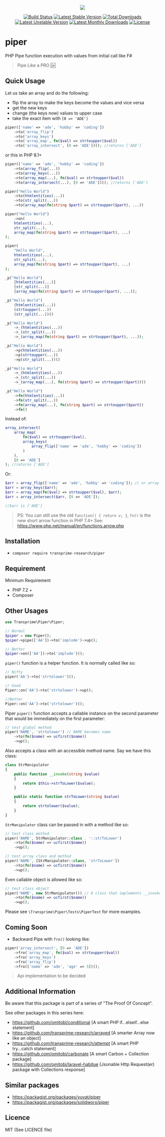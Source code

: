 <p align="center">
<img src="https://github.com/transprime-research/assets/blob/master/piper/twitter_header_photo_2.png">
</p>

<p align="center">
<a href="https://travis-ci.org/transprime-research/piper"> <img src="https://travis-ci.org/transprime-research/piper.svg?branch=master" alt="Build Status"/></a>
<a href="https://packagist.org/packages/transprime-research/piper"> <img src="https://poser.pugx.org/transprime-research/piper/v/stable" alt="Latest Stable Version"/></a>
<a href="https://packagist.org/packages/transprime-research/piper"> <img src="https://poser.pugx.org/transprime-research/piper/downloads" alt="Total Downloads"/></a>
<a href="https://packagist.org/packages/transprime-research/piper"> <img src="https://poser.pugx.org/transprime-research/piper/v/unstable" alt="Latest Unstable Version"/></a>
<a href="https://packagist.org/packages/transprime-research/piper"> <img src="https://poser.pugx.org/transprime-research/piper/d/monthly" alt="Latest Monthly Downloads"/></a>
  <a href="https://packagist.org/packages/transprime-research/piper"> <img src="https://poser.pugx.org/transprime-research/piper/license" alt="License"/></a>
</p>

# piper
PHP Pipe function execution with values from initial call like F#
> Pipe Like a PRO :ok:

## Quick Usage

Let us take an array and do the following:

- flip the array to make the keys become the values and vice versa
- get the new keys
- change (the keys now) values to upper case
- take the exact item with `[0 => 'ADE']`
 
```php
piper(['name' => 'ade', 'hobby' => 'coding'])
    ->to('array_flip')
    ->to('array_keys')
    ->to('array_map', fn($val) => strtoupper($val))
    ->to('array_intersect', [0 => 'ADE'])(); //returns ['ADE']
```

or this in PHP 8.1+

```php
piper(['name' => 'ade', 'hobby' => 'coding'])
    ->to(array_flip(...))
    ->to(array_keys(...))
    ->to(array_map(...), fn($val) => strtoupper($val))
    ->to(array_intersect(...), [0 => 'ADE'])(); //returns ['ADE']
```

```php
piper("Hello World")
    ->to(htmlentities(...))
    ->to(str_split(...))
    ->to(array_map(fn(string $part) => strtoupper($part), ...))
```

```php
piper("Hello World")
    ->on(
    htmlentities(...),
    str_split(...),
    array_map(fn(string $part) => strtoupper($part), ...)
);
```

```php
piper(
    "Hello World",
    htmlentities(...),
    str_split(...),
    array_map(fn(string $part) => strtoupper($part), ...)
);
```

```php
_p("Hello World")
    [htmlentities(...)]
    [str_split(...)]
    [array_map(fn(string $part) => strtoupper($part), ...)];
```

```php
_p("Hello World")
    (htmlentities(...))
    (strtoupper(...))
    (str_split(...))()
```

```php
_p("Hello World")
    ->_(htmlentities(...))
    ->_(str_split(...))
    ->_(array_map(fn(string $part) => strtoupper($part), ...));
```

```php
_p("Hello World")
    ->p(htmlentities(...))
    ->p(strtoupper(...))
    ->p(str_split(...))()
```

```php
_p("Hello World")
    ->_(htmlentities(...))
    ->_(str_split(...))
    ->_(array_map(...), fn(string $part) => strtoupper($part))()
```

```php
_p("Hello World")
    ->fn(htmlentities(...))
    ->fn(str_split(...))
    ->fn(array_map(...), fn(string $part) => strtoupper($part))
    ->fn()
```

Instead of:

```php
array_intersect(
    array_map(
        fn($val) => strtoupper($val),
        array_keys(
            array_flip(['name' => 'ade', 'hobby' => 'coding'])
        )
    ),
    [0 => 'ADE']
); //returns ['ADE']
```

Or:

```php
$arr = array_flip(['name' => 'ade', 'hobby' => 'coding']); // or array_values
$arr = array_keys($arr);
$arr = array_map(fn($val) => strtoupper($val), $arr);
$arr = array_intersect($arr, [0 => 'ADE']);

//$arr is ['ADE']
```
> PS: You can still use the old `function() { return v; }`, `fn()` is the new short arrow function in PHP 7.4+ See: https://www.php.net/manual/en/functions.arrow.php

## Installation

- `composer require transprime-research/piper`

## Requirement
Minimum Requirement
- PHP 7.2 +
- Composer

## Other Usages

```php
use Transprime\Piper\Piper;

// Normal
$piper = new Piper();
$piper->pipe(['AA'])->to('implode')->up();

// Better
$piper->on(['AA'])->to('implode')();

```

`piper()` function is a helper function. It is normally called like so:

```php
// Nifty
piper('AA')->to('strtolower')();

// Good
Piper::on('AA')->to('strtolower')->up();

//Better
Piper::on('AA')->to('strtolower')();
```

Piper `piper()` function accepts a callable instance on the second parameter that would be immediately on the first parameter: 

```php
// test global method
piper('NAME', 'strtolower') // NAME becomes name
    ->to(fn($name) => ucfirst($name))
    ->up();
```

Also accepts a class with an accessible method name. Say we have this class:

```php
class StrManipulator
{
    public function __invoke(string $value)
    {
        return $this->strToLower($value);
    }

    public static function strToLower(string $value)
    {
        return strtolower($value);
    }
}
```

`StrManipulator` class can be passed in with a method like so:

```php
// test class method
piper('NAME', StrManipulator::class . '::strToLower')
    ->to(fn($name) => ucfirst($name))
    ->up();

// test array class and method
piper('NAME', [StrManipulator::class, 'strToLower'])
    ->to(fn($name) => ucfirst($name))
    ->up();
```

Even callable object is allowed like so:

```php
// test class object
piper('NAME', new StrManipulator()) // A class that implements __invoke
    ->to(fn($name) => ucfirst($name))
    ->up();
```

Please see `\Transprime\Piper\Tests\PiperTest` for more examples.

## Coming Soon

- Backward Pipe with `fro()` looking like:

```php
piper('array_intersect', [0 => 'ADE'])
    ->fro('array_map', fn($val) => strtoupper($val))
    ->fro('array_keys')
    ->fro('array_flip')
    ->fro(['name' => 'ade', 'age' => 5])();
```

> Api implementation to be decided

## Additional Information

Be aware that this package is part of a series of "The Proof Of Concept".

See other packages in this series here:

- https://github.com/omitobi/conditional [A smart PHP if...elseif...else statement]
- https://github.com/transprime-research/arrayed [A smarter Array now like an object]
- https://github.com/transprime-research/attempt [A smart PHP try...catch statement]
- https://github.com/omitobi/carbonate [A smart Carbon + Collection package]
- https://github.com/omitobi/laravel-habitue [Jsonable Http Request(er) package with Collections response]

## Similar packages

- https://packagist.org/packages/yuyat/piper
- https://packagist.org/packages/solidworx/piper

## Licence

MIT (See LICENCE file)
